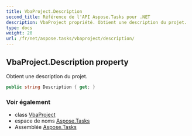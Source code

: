 ```yaml
---
title: VbaProject.Description
second_title: Référence de l'API Aspose.Tasks pour .NET
description: VbaProject propriété. Obtient une description du projet.
type: docs
weight: 20
url: /fr/net/aspose.tasks/vbaproject/description/
---
```

## VbaProject.Description property

Obtient une description du projet.

```csharp
public string Description { get; }
```

### Voir également

* class [VbaProject](../)
* espace de noms [Aspose.Tasks](../../vbaproject/)
* Assemblée [Aspose.Tasks](../../../)


